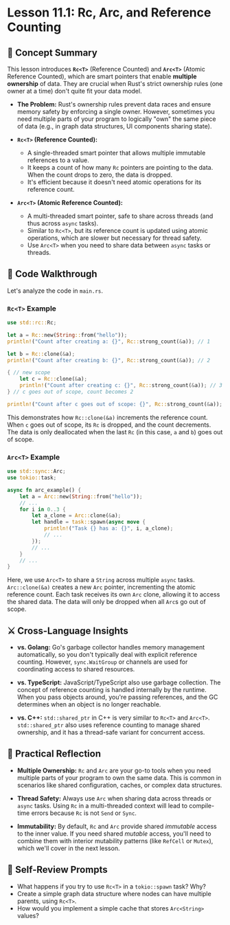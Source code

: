 # Lesson 11.1: Rc, Arc, and Reference Counting

## 🧠 Concept Summary

This lesson introduces **`Rc<T>`** (Reference Counted) and **`Arc<T>`** (Atomic Reference Counted), which are smart pointers that enable **multiple ownership** of data. They are crucial when Rust's strict ownership rules (one owner at a time) don't quite fit your data model.

- **The Problem:** Rust's ownership rules prevent data races and ensure memory safety by enforcing a single owner. However, sometimes you need multiple parts of your program to logically "own" the same piece of data (e.g., in graph data structures, UI components sharing state).

- **`Rc<T>` (Reference Counted):**
    - A single-threaded smart pointer that allows multiple immutable references to a value.
    - It keeps a count of how many `Rc` pointers are pointing to the data. When the count drops to zero, the data is dropped.
    - It's efficient because it doesn't need atomic operations for its reference count.

- **`Arc<T>` (Atomic Reference Counted):**
    - A multi-threaded smart pointer, safe to share across threads (and thus across `async` tasks).
    - Similar to `Rc<T>`, but its reference count is updated using atomic operations, which are slower but necessary for thread safety.
    - Use `Arc<T>` when you need to share data between `async` tasks or threads.

## 🧩 Code Walkthrough

Let's analyze the code in `main.rs`.

### `Rc<T>` Example

```rust
use std::rc::Rc;

let a = Rc::new(String::from("hello"));
println!("Count after creating a: {}", Rc::strong_count(&a)); // 1

let b = Rc::clone(&a);
println!("Count after creating b: {}", Rc::strong_count(&a)); // 2

{ // new scope
    let c = Rc::clone(&a);
    println!("Count after creating c: {}", Rc::strong_count(&a)); // 3
} // c goes out of scope, count becomes 2

println!("Count after c goes out of scope: {}", Rc::strong_count(&a)); // 2
```

This demonstrates how `Rc::clone(&a)` increments the reference count. When `c` goes out of scope, its `Rc` is dropped, and the count decrements. The data is only deallocated when the last `Rc` (in this case, `a` and `b`) goes out of scope.

### `Arc<T>` Example

```rust
use std::sync::Arc;
use tokio::task;

async fn arc_example() {
    let a = Arc::new(String::from("hello"));
    // ...
    for i in 0..3 {
        let a_clone = Arc::clone(&a);
        let handle = task::spawn(async move {
            println!("Task {} has a: {}", i, a_clone);
            // ...
        });
        // ...
    }
    // ...
}
```

Here, we use `Arc<T>` to share a `String` across multiple `async` tasks. `Arc::clone(&a)` creates a new `Arc` pointer, incrementing the atomic reference count. Each task receives its own `Arc` clone, allowing it to access the shared data. The data will only be dropped when all `Arc`s go out of scope.

## ⚔️ Cross-Language Insights

- **vs. Golang:** Go's garbage collector handles memory management automatically, so you don't typically deal with explicit reference counting. However, `sync.WaitGroup` or channels are used for coordinating access to shared resources.

- **vs. TypeScript:** JavaScript/TypeScript also use garbage collection. The concept of reference counting is handled internally by the runtime. When you pass objects around, you're passing references, and the GC determines when an object is no longer reachable.

- **vs. C++:** `std::shared_ptr` in C++ is very similar to `Rc<T>` and `Arc<T>`. `std::shared_ptr` also uses reference counting to manage shared ownership, and it has a thread-safe variant for concurrent access.

## 🚀 Practical Reflection

- **Multiple Ownership:** `Rc` and `Arc` are your go-to tools when you need multiple parts of your program to own the same data. This is common in scenarios like shared configuration, caches, or complex data structures.

- **Thread Safety:** Always use `Arc` when sharing data across threads or `async` tasks. Using `Rc` in a multi-threaded context will lead to compile-time errors because `Rc` is not `Send` or `Sync`.

- **Immutability:** By default, `Rc` and `Arc` provide shared *immutable* access to the inner value. If you need shared *mutable* access, you'll need to combine them with interior mutability patterns (like `RefCell` or `Mutex`), which we'll cover in the next lesson.

## 🧩 Self-Review Prompts

- What happens if you try to use `Rc<T>` in a `tokio::spawn` task? Why?
- Create a simple graph data structure where nodes can have multiple parents, using `Rc<T>`.
- How would you implement a simple cache that stores `Arc<String>` values?
